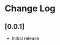 # Change Log

<!-- All notable changes to the "HetuScript" extension will be documented in this file. -->

<!-- Check [Keep a Changelog](http://keepachangelog.com/) for recommendations on how to structure this file. -->

## [0.0.1]

- Initial release